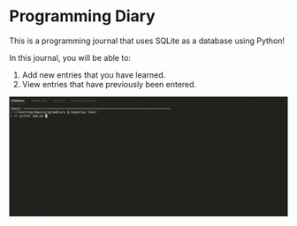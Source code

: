 # Programming Diary

This is a programming journal that uses SQLite as a database using Python!

In this journal, you will be able to:
1. Add new entries that you have learned.
2. View entries that have previously been entered.

![Screenshot](programmingDiary.gif)